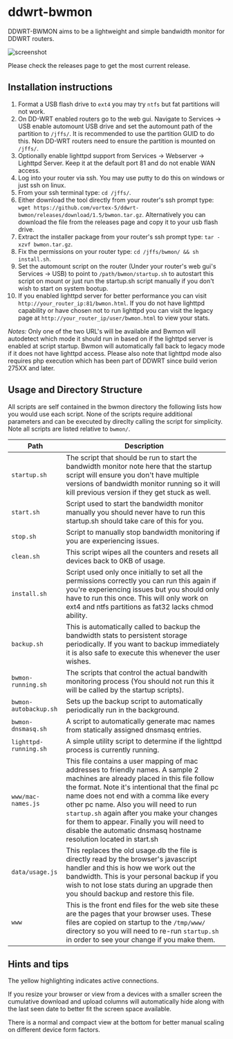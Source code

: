 ddwrt-bwmon
===========
DDWRT-BWMON aims to be a lightweight and simple bandwidth monitor for DDWRT routers.

![screenshot](https://github.com/vortex-5/ddwrt-bwmon/raw/master/bwmon.png "Screenshot")

Please check the releases page to get the most current release.

Installation instructions
-------------------------

1. Format a USB flash drive to `ext4` you may try `ntfs` but fat partitions will not work.
2. On DD-WRT enabled routers go to the web gui. Navigate to Services -> USB enable automount USB drive and set the automount path of the partition to `/jffs/`. It is recommended to use the partition GUID to do this. Non DD-WRT routers need to ensure the partition is mounted on `/jffs/`.
3. Optionally enable lighttpd support from Services -> Webserver -> Lighttpd Server. Keep it at the default port 81 and do not enable WAN access.
4. Log into your router via ssh. You may use putty to do this on windows or just ssh on linux.
5. From your ssh terminal type: `cd /jffs/`.
6. Either download the tool directly from your router's ssh prompt type: `wget https://github.com/vortex-5/ddwrt-bwmon/releases/download/1.5/bwmon.tar.gz`. Alternatively you can download the file from the releases page and copy it to your usb flash drive.
7. Extract the installer package from your router's ssh prompt type: `tar -xzvf bwmon.tar.gz`.
8. Fix the permissions on your router type: `cd /jffs/bwmon/ && sh install.sh`.
9. Set the automount script on the router (Under your router's web gui's Services -> USB) to point to `/path/bwmon/startup.sh` to autostart this script on mount or just run the startup.sh script manually if you don't wish to start on system bootup.
10. If you enabled lighttpd server for better performance you can visit `http://your_router_ip:81/bwmon.html`. If you do not have lighttpd capability or have chosen not to run lighttpd you can visit the legacy page at `http://your_router_ip/user/bwmon.html` to view your stats. 

*Notes:* Only one of the two URL's will be available and Bwmon will autodetect which mode it should run in based on if the lighttpd server is enabled at script startup. Bwmon will automatically fall back to legacy mode if it does not have lighttpd access. Please also note that lighttpd mode also requires php execution which has been part of DDWRT since build verion 275XX and later.

Usage and Directory Structure
-----------------------------
All scripts are self contained in the bwmon directory the following lists how you would use each script. None of the scripts require additional parameters and can be executed by direclty calling the script for simplicity. Note all scripts are listed relative to `bwmon/`. 

Path | Description
---- | -----------
`startup.sh` | The script that should be run to start the bandwidth monitor note here that the startup script will ensure you don't have multiple versions of bandwidth monitor running so it will kill previous version if they get stuck as well.
`start.sh` | Script used to start the bandwidth monitor manually you should never have to run this startup.sh should take care of this for you.
`stop.sh` | Script to manually stop bandwidth monitoring if you are experiencing issues.
`clean.sh` | This script wipes all the counters and resets all devices back to 0KB of usage.
`install.sh` | Script used only once initially to set all the permissions correctly you can run this again if you're experiencing issues but you should only have to run this once. This will only work on ext4 and ntfs partitions as fat32 lacks chmod ability.
`backup.sh` | This is automatically called to backup the bandwidth stats to persistent storage periodically. If you want to backup immediately it is also safe to execute this whenever the user wishes.
`bwmon-running.sh` | The scripts that control the actual bandwith monitoring process (You should not run this it will be called by the startup scripts).
`bwmon-autobackup.sh` | Sets up the backup script to automatically periodically run in the background.
`bwmon-dnsmasq.sh` | A script to automatically generate mac names from statically assigned dnsmasq entries.
`lighttpd-running.sh` | A simple utility script to determine if the lighttpd process is currently running.
`www/mac-names.js` | This file contains a user mapping of mac addresses to friendly names. A sample 2 machines are already placed in this file follow the format. Note it's intentional that the final pc name does not end with a comma like every other pc name. Also you will need to run `startup.sh` again after you make your changes for them to appear. Finally you will need to disable the automatic dnsmasq hostname resolution located in start.sh
`data/usage.js` | This replaces the old usage.db the file is directly read by the browser's javascript handler and this is how we work out the bandwidth. This is your personal backup if you wish to not lose stats during an upgrade then you should backup and restore this file.
`www` | This is the front end files for the web site these are the pages that your browser uses. These files are copied on startup to the `/tmp/www/` directory so you will need to re-run `startup.sh` in order to see your change if you make them.

Hints and tips
--------------
The yellow highlighting indicates active connections.

If you resize your browser or view from a devices with a smaller screen the cumulative download and upload columns will automatically hide along with the last seen date to better fit the screen space available.

There is a normal and compact view at the bottom for better manual scaling on different device form factors.